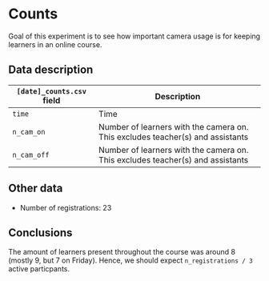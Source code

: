 # Counts

Goal of this experiment is to see how important camera usage is for
keeping learners in an online course.

## Data description

`[date]_counts.csv` field|Description
-------------------------|-------------------------------------
`time`                   |Time
`n_cam_on`               |Number of learners with the camera on. This excludes teacher(s) and assistants
`n_cam_off`              |Number of learners with the camera on. This excludes teacher(s) and assistants

## Other data

- Number of registrations: 23

## Conclusions

The amount of learners present throughout the course was around 8 (mostly
9, but 7 on Friday). Hence, we should expect `n_registrations / 3` 
active particpants.

